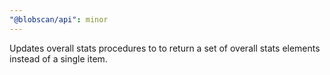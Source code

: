 ```yaml
---
"@blobscan/api": minor
---
```


Updates overall stats procedures to to return a set of overall stats elements instead of a single item.

